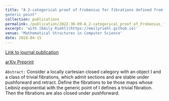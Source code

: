 ```yaml
---
title: "A 2-categorical proof of Frobenius for fibrations defined from a
generic point"
collection: publications
permalink: /publication/2022-30-09-A_2-categorical_proof_of_Frobenius_for_fibrations_defined_from_a_generic_point
excerpt: 'with [Emily Riehl](https://emilyriehl.github.io)'
venue: 'Mathematical Structures in Computer Science'
date: 2024-04-15
---
```

<!-- include it up there if you have it
citation: 'Your Name, You. (2009). &quot;Paper Title Number 1.&quot; <i>Journal 1</i>. 1(1).'
-->


<!-- &quot;A 2-categorical proof of Frobenius for fibrations defined from a
generic point&quot;, joint work with Emily Riehl -->

[Link to journal publication](https://www.cambridge.org/core/journals/mathematical-structures-in-computer-science/article/2categorical-proof-of-frobenius-for-fibrations-defined-from-a-generic-point/8A9A180160D0833C108E51B0B5D1E6F2)

[arXiv Preprint](https://arxiv.org/abs/2210.00078)

<!-- <i class="fa fa-file-pdf-o" aria-hidden="true"> [Download here](https://arxiv.org/pdf/2210.00078.pdf)  -->

`Abstract:` Consider a locally cartesian closed category with an object I and a class of trivial fibrations, which admit sections and are stable under pushforward and retract. Define the fibrations to be those maps whose Leibniz exponential with the generic point of I defines a trivial fibration. Then the fibrations are also closed under pushforward.



